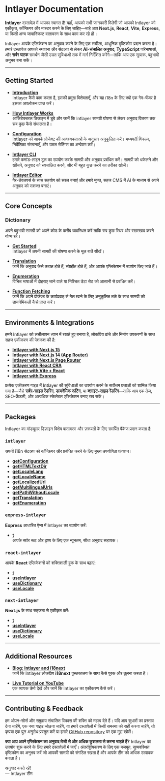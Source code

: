 # Intlayer Documentation

**Intlayer** दस्तावेज़ में आपका स्वागत है! यहाँ, आपको सभी जानकारी मिलेगी जो आपको Intlayer को एकीकृत, कॉन्फ़िगर और मास्टर करने के लिए चाहिए—चाहे आप **Next.js**, **React**, **Vite**, **Express**, या किसी अन्य जावास्क्रिप्ट वातावरण के साथ काम कर रहे हों।

Intlayer आपके एप्लिकेशन का अनुवाद करने के लिए एक लचीला, आधुनिक दृष्टिकोण प्रदान करता है। हमारे दस्तावेज़ आपको स्थापना और सेटअप से लेकर **AI-संचालित अनुवाद**, **TypeScript** परिभाषाओं, और **सर्वर घटक** समर्थन जैसी उन्नत सुविधाओं तक में मार्ग निर्देशित करेंगे—ताकि आप एक सुचारू, बहुभाषी अनुभव बना सकें।

---

## Getting Started

- **[Introduction](https://github.com/aymericzip/intlayer/blob/main/docs/hi/introduction.md)**  
  Intlayer कैसे काम करता है, इसकी प्रमुख विशेषताएँ, और यह i18n के लिए क्यों एक गेम-चेंजर है इसका अवलोकन प्राप्त करें।

- **[How Intlayer Works](https://github.com/aymericzip/intlayer/blob/main/docs/hi/how_works_intlayer.md)**  
  आर्किटेक्चरल डिज़ाइन में डूबे और जानें कि Intlayer सामग्री घोषणा से लेकर अनुवाद वितरण तक सब कुछ कैसे संभालता है।

- **[Configuration](https://github.com/aymericzip/intlayer/blob/main/docs/hi/configuration.md)**  
  Intlayer को आपके प्रोजेक्ट की आवश्यकताओं के अनुसार अनुकूलित करें। मध्यवर्ती विकल्प, निर्देशिका संरचनाएँ, और उन्नत सेटिंग्स का अन्वेषण करें।

- **[Intlayer CLI](https://github.com/aymericzip/intlayer/blob/main/docs/hi/intlayer_cli.md)**  
  हमारे कमांड-लाइन टूल का उपयोग करके सामग्री और अनुवाद प्रबंधित करें। सामग्री को धकेलने और खींचने, अनुवाद को स्वचालित करने, और भी बहुत कुछ करने का तरीका खोजें।

- **[Intlayer Editor](https://github.com/aymericzip/intlayer/blob/main/docs/hi/intlayer_editor.md)**  
  गैर-डेवलपर्स के साथ सहयोग को सरल बनाएं और हमारे मुफ्त, सहज CMS में AI के माध्यम से अपने अनुवाद को सशक्त बनाएं।

---

## Core Concepts

### Dictionary

अपने बहुभाषी सामग्री को अपने कोड के करीब व्यवस्थित करें ताकि सब कुछ स्थिर और रखरखाव करने योग्य रहे।

- **[Get Started](https://github.com/aymericzip/intlayer/blob/main/docs/hi/dictionary/get_started.md)**  
  Intlayer में अपनी सामग्री की घोषणा करने के मूल बातें सीखें।

- **[Translation](https://github.com/aymericzip/intlayer/blob/main/docs/hi/dictionary/translation.md)**  
  जानें कि अनुवाद कैसे उत्पन्न होते हैं, संग्रहीत होते हैं, और आपके एप्लिकेशन में उपयोग किए जाते हैं।

- **[Enumeration](https://github.com/aymericzip/intlayer/blob/main/docs/hi/dictionary/enumeration.md)**  
  विभिन्न भाषाओं में दोहराए जाने वाले या निश्चित डेटा सेट को आसानी से प्रबंधित करें।

- **[Function Fetching](https://github.com/aymericzip/intlayer/blob/main/docs/hi/dictionary/function_fetching.md)**  
  जानें कि अपने प्रोजेक्ट के कार्यप्रवाह से मेल खाने के लिए अनुकूलित तर्क के साथ सामग्री को डायनेमिकली कैसे प्राप्त करें।

---

## Environments & Integrations

हमने Intlayer को लचीलापन ध्यान में रखते हुए बनाया है, लोकप्रिय ढांचे और निर्माण उपकरणों के साथ सहज एकीकरण की पेशकश की है:

- **[Intlayer with Next.js 15](https://github.com/aymericzip/intlayer/blob/main/docs/hi/intlayer_with_nextjs_15.md)**
- **[Intlayer with Next.js 14 (App Router)](https://github.com/aymericzip/intlayer/blob/main/docs/hi/intlayer_with_nextjs_14.md)**
- **[Intlayer with Next.js Page Router](https://github.com/aymericzip/intlayer/blob/main/docs/hi/intlayer_with_nextjs_page_router.md)**
- **[Intlayer with React CRA](https://github.com/aymericzip/intlayer/blob/main/docs/hi/intlayer_with_create_react_app.md)**
- **[Intlayer with Vite + React](https://github.com/aymericzip/intlayer/blob/main/docs/hi/intlayer_with_vite+react.md)**
- **[Intlayer with Express](https://github.com/aymericzip/intlayer/blob/main/docs/hi/intlayer_with_express.md)**

प्रत्येक एकीकरण गाइड में Intlayer की सुविधाओं का उपयोग करने के सर्वोत्तम प्रथाओं को शामिल किया गया है—जैसे **सर्वर-साइड रेंडरिंग**, **डायनेमिक रूटिंग**, या **क्लाइंट-साइड रेंडरिंग**—ताकि आप एक तेज, SEO-फ्रेंडली, और अत्यधिक स्केलेबल एप्लिकेशन बनाए रख सकें।

---

## Packages

Intlayer का मॉड्यूलर डिज़ाइन विशेष वातावरण और ज़रूरतों के लिए समर्पित पैकेज प्रदान करता है:

### `intlayer`

अपनी i18n सेटअप को कॉन्फ़िगर और प्रबंधित करने के लिए मुख्य उपयोगिता फ़ंक्शन।

- **[getConfiguration](https://github.com/aymericzip/intlayer/blob/main/docs/hi/packages/intlayer/getConfiguration.md)**
- **[getHTMLTextDir](https://github.com/aymericzip/intlayer/blob/main/docs/hi/packages/intlayer/getHTMLTextDir.md)**
- **[getLocaleLang](https://github.com/aymericzip/intlayer/blob/main/docs/hi/packages/intlayer/getLocaleLang.md)**
- **[getLocaleName](https://github.com/aymericzip/intlayer/blob/main/docs/hi/packages/intlayer/getLocaleName.md)**
- **[getLocalizedUrl](https://github.com/aymericzip/intlayer/blob/main/docs/hi/packages/intlayer/getLocalizedUrl.md)**
- **[getMultilingualUrls](https://github.com/aymericzip/intlayer/blob/main/docs/hi/packages/intlayer/getMultilingualUrls.md)**
- **[getPathWithoutLocale](https://github.com/aymericzip/intlayer/blob/main/docs/hi/packages/intlayer/getPathWithoutLocale.md)**
- **[getTranslation](https://github.com/aymericzip/intlayer/blob/main/docs/hi/packages/intlayer/getTranslation.md)**
- **[getEnumeration](https://github.com/aymericzip/intlayer/blob/main/docs/hi/packages/intlayer/getEnumeration.md)**

### `express-intlayer`

**Express** आधारित ऐप्स में Intlayer का उपयोग करें:

- **[t](https://github.com/aymericzip/intlayer/blob/main/docs/hi/packages/express-intlayer/t.md)**  
  आपके सर्वर रूट और दृश्य के लिए एक न्यूनतम, सीधा अनुवाद सहायक।

### `react-intlayer`

आपके **React** एप्लिकेशनों को शक्तिशाली हुक के साथ बढ़ाएं:

- **[t](https://github.com/aymericzip/intlayer/blob/main/docs/hi/packages/react-intlayer/t.md)**
- **[useIntlayer](https://github.com/aymericzip/intlayer/blob/main/docs/hi/packages/react-intlayer/useIntlayer.md)**
- **[useDictionary](https://github.com/aymericzip/intlayer/blob/main/docs/hi/packages/react-intlayer/useDictionary.md)**
- **[useLocale](https://github.com/aymericzip/intlayer/blob/main/docs/hi/packages/react-intlayer/useLocale.md)**

### `next-intlayer`

**Next.js** के साथ सहजता से एकीकृत करें:

- **[t](https://github.com/aymericzip/intlayer/blob/main/docs/hi/packages/next-intlayer/t.md)**
- **[useIntlayer](https://github.com/aymericzip/intlayer/blob/main/docs/hi/packages/next-intlayer/useIntlayer.md)**
- **[useDictionary](https://github.com/aymericzip/intlayer/blob/main/docs/hi/packages/next-intlayer/useDictionary.md)**
- **[useLocale](https://github.com/aymericzip/intlayer/blob/main/docs/hi/packages/next-intlayer/useLocale.md)**

---

## Additional Resources

- **[Blog: Intlayer and i18next](https://github.com/aymericzip/intlayer/blob/main/docs/hi/intlayer_with_i18next.md)**  
  जानें कि Intlayer लोकप्रिय **i18next** पुस्तकालय के साथ कैसे पूरक और तुलना करता है।

- **[Live Tutorial on YouTube](https://youtu.be/W2G7KxuSD4c?si=GyU_KpVhr61razRw)**  
  एक व्यापक डेमो देखें और जानें कि Intlayer का एकीकरण कैसे करें।

---

## Contributing & Feedback

हम ओपन-सोर्स और समुदाय संचालित विकास की शक्ति को महत्व देते हैं। यदि आप सुधारों का प्रस्ताव देना चाहेंगे, एक नया गाइड जोड़ना चाहेंगे, या हमारे दस्तावेज़ों में किसी समस्या को सही करना चाहेंगे, तो कृपया एक पुल अनुरोध प्रस्तुत करें या हमारे [GitHub repository](https://github.com/aymericzip/intlayer/blob/main/docs) पर एक मुद्दा खोलें।

**क्या आप अपने एप्लिकेशन का अनुवाद तेजी से और अधिक कुशलता से करना चाहते हैं?** Intlayer का उपयोग शुरू करने के लिए हमारे दस्तावेज़ों में जाएँ। अंतर्राष्ट्रीयकरण के लिए एक मजबूत, सुव्यवस्थित दृष्टिकोण का अनुभव करें जो आपकी सामग्री को संगठित रखता है और आपके टीम को अधिक उत्पादक बनाता है।

अनुवाद करते रहें!  
— Intlayer टीम
